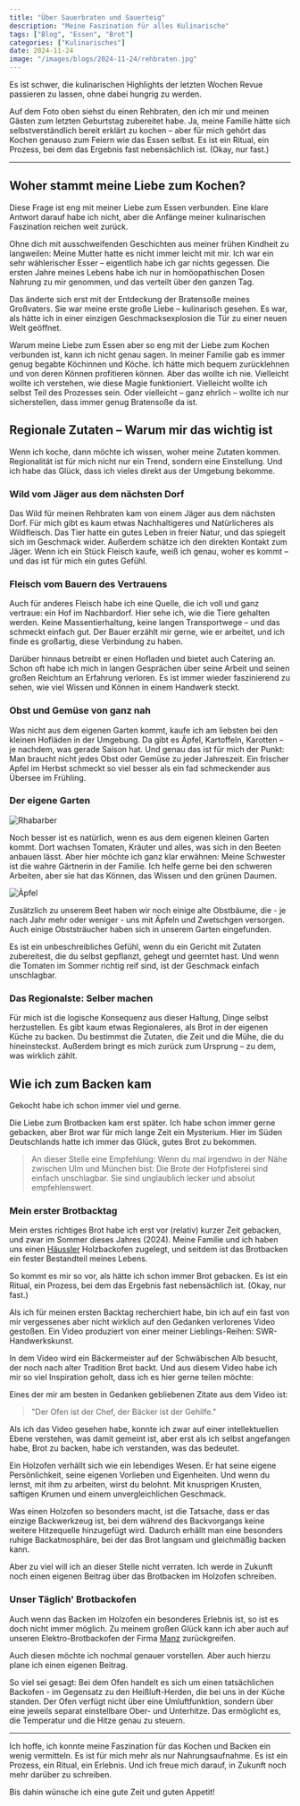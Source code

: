 ```yaml
---
title: "Über Sauerbraten und Sauerteig"
description: "Meine Faszination für alles Kulinarische"
tags: ["Blog", "Essen", "Brot"]
categories: ["Kulinarisches"]
date: 2024-11-24
image: "/images/blogs/2024-11-24/rehbraten.jpg"
---
```


Es ist schwer, die kulinarischen Highlights der letzten Wochen Revue passieren zu lassen, ohne dabei hungrig zu werden.

Auf dem Foto oben siehst du einen Rehbraten, den ich mir und meinen Gästen zum letzten Geburtstag zubereitet habe.
Ja, meine Familie hätte sich selbstverständlich bereit erklärt zu kochen – aber für mich gehört das Kochen genauso zum
Feiern wie das Essen selbst.
Es ist ein Ritual, ein Prozess, bei dem das Ergebnis fast nebensächlich ist. (Okay, nur fast.)

---

## Woher stammt meine Liebe zum Kochen?

Diese Frage ist eng mit meiner Liebe zum Essen verbunden. Eine klare Antwort darauf habe ich nicht, aber die Anfänge
meiner kulinarischen Faszination reichen weit zurück.

Ohne dich mit ausschweifenden Geschichten aus meiner frühen Kindheit zu langweilen: Meine Mutter hatte es nicht immer
leicht mit mir. Ich war ein sehr wählerischer Esser – eigentlich habe ich gar nichts gegessen. Die ersten Jahre meines
Lebens habe ich nur in homöopathischen Dosen Nahrung zu mir genommen, und das verteilt über den ganzen Tag.

Das änderte sich erst mit der Entdeckung der Bratensoße meines Großvaters. Sie war meine erste große Liebe – kulinarisch
gesehen. Es war, als hätte ich in einer einzigen Geschmacksexplosion die Tür zu einer neuen Welt geöffnet.

Warum meine Liebe zum Essen aber so eng mit der Liebe zum Kochen verbunden ist, kann ich nicht genau sagen. In meiner
Familie gab es immer genug begabte Köchinnen und Köche. Ich hätte mich bequem zurücklehnen und von deren Können
profitieren
können. Aber das wollte ich nie. Vielleicht wollte ich verstehen, wie diese Magie funktioniert. Vielleicht wollte
ich selbst Teil des Prozesses sein. Oder vielleicht – ganz ehrlich – wollte ich nur sicherstellen, dass immer genug
Bratensoße da ist.

## Regionale Zutaten – Warum mir das wichtig ist

Wenn ich koche, dann möchte ich wissen, woher meine Zutaten kommen. Regionalität ist für mich nicht nur ein Trend,
sondern eine Einstellung. Und ich habe das Glück, dass ich vieles direkt aus der Umgebung bekomme.

### Wild vom Jäger aus dem nächsten Dorf

Das Wild für meinen Rehbraten kam von einem Jäger aus dem nächsten Dorf. Für mich gibt es kaum etwas Nachhaltigeres und
Natürlicheres als Wildfleisch. Das Tier hatte ein gutes Leben in freier Natur, und das spiegelt sich im Geschmack wider.
Außerdem schätze ich den direkten Kontakt zum Jäger. Wenn ich ein Stück Fleisch kaufe, weiß ich genau, woher es kommt –
und das ist für mich ein gutes Gefühl.

### Fleisch vom Bauern des Vertrauens

Auch für anderes Fleisch habe ich eine Quelle, die ich voll und ganz vertraue: ein Hof im Nachbardorf. Hier sehe
ich, wie die Tiere gehalten werden. Keine Massentierhaltung, keine langen Transportwege – und das schmeckt einfach gut.
Der Bauer erzählt mir gerne, wie er arbeitet, und ich finde es großartig, diese Verbindung zu haben.

Darüber hinnaus betreibt er einen Hofladen und bietet auch Catering an. Schon oft habe ich mich in langen Gesprächen
über seine Arbeit und seinen großen Reichtum an Erfahrung verloren. Es ist immer wieder faszinierend
zu sehen, wie viel Wissen und Können in einem Handwerk steckt.

### Obst und Gemüse von ganz nah

Was nicht aus dem eigenen Garten kommt, kaufe ich am liebsten bei den kleinen Hofläden in der Umgebung. Da gibt es
Äpfel, Kartoffeln, Karotten – je nachdem, was gerade Saison hat. Und genau das ist für mich der Punkt: Man braucht nicht
jedes Obst oder Gemüse zu jeder Jahreszeit. Ein frischer Apfel im Herbst schmeckt so viel besser als ein fad
schmeckender aus Übersee im Frühling.

### Der eigene Garten

![Rhabarber](/images/blogs/2024-11-24/rhabarber.jpg)

Noch besser ist es natürlich, wenn es aus dem eigenen kleinen Garten kommt. Dort wachsen Tomaten, Kräuter und alles,
was sich in den Beeten anbauen lässt. Aber hier möchte ich ganz klar erwähnen: Meine Schwester ist die wahre Gärtnerin
in der Familie. Ich helfe gerne bei den schweren Arbeiten, aber sie hat das Können, das Wissen und den grünen Daumen.

![Äpfel](/images/blogs/2024-11-24/apfel.jpg)

Zusätzlich zu unserem Beet haben wir noch einige alte Obstbäume, die - je nach Jahr mehr oder weniger - uns mit Äpfeln
und Zwetschgen versorgen. Auch einige Obststräucher haben sich in unserem Garten eingefunden.

Es ist ein unbeschreibliches Gefühl, wenn du ein Gericht mit Zutaten zubereitest, die du selbst gepflanzt,
gehegt und geerntet hast. Und wenn die Tomaten im Sommer richtig reif sind, ist der Geschmack einfach unschlagbar.

### Das Regionalste: Selber machen

Für mich ist die logische Konsequenz aus dieser Haltung, Dinge selbst herzustellen. Es gibt kaum etwas Regionaleres, als
Brot in der eigenen Küche zu backen. Du bestimmst die Zutaten, die Zeit und die Mühe, die du hineinsteckst. Außerdem
bringt es mich zurück zum Ursprung – zu dem, was wirklich zählt.

## Wie ich zum Backen kam

Gekocht habe ich schon immer viel und gerne.

Die Liebe zum Brotbacken kam erst später. Ich habe schon immer gerne gebacken, aber Brot war für mich lange Zeit ein
Mysterium. Hier im Süden Deutschlands hatte ich immer das Glück, gutes Brot zu bekommen.

> An dieser Stelle eine Empfehlung: Wenn du mal irgendwo in der Nähe zwischen Ulm und München bist: Die Brote der
> Hofpfisterei sind einfach unschlagbar. Sie sind unglaublich lecker und absolut empfehlenswert.

### Mein erster Brotbacktag

Mein erstes richtiges Brot habe ich erst vor (relativ) kurzer Zeit gebacken, und zwar im Sommer dieses Jahres (2024).
Meine Familie und ich haben uns einen [Häussler](https://www.backdorf.de) Holzbackofen zugelegt, und seitdem ist das
Brotbacken ein fester Bestandteil meines Lebens.

So kommt es mir so vor, als hätte ich schon immer Brot gebacken. Es ist ein Ritual, ein Prozess, bei dem das Ergebnis
fast nebensächlich ist. (Okay, nur fast.)

Als ich für meinen ersten Backtag recherchiert habe, bin ich auf ein fast von mir vergessenes aber nicht wirklich
auf den Gedanken verlorenes Video gestoßen. Ein Video produziert von einer meiner Lieblings-Reihen: SWR-Handwerkskunst.

In dem Video wird ein Bäckermeister auf der Schwäbischen Alb besucht, der noch nach alter Tradition Brot backt. Und aus
diesem Video habe ich mir so viel Inspiration geholt, dass ich es hier gerne teilen möchte:

<Youtube client:load id="KmMySW-6Q-o" title="SWR Handwerkskunst" />

Eines der mir am besten in Gedanken gebliebenen Zitate aus dem Video ist:

> "Der Ofen ist der Chef, der Bäcker ist der Gehilfe."

Als ich das Video gesehen habe, konnte ich zwar auf einer intellektuellen Ebene verstehen, was damit gemeint ist, aber
erst als ich selbst angefangen habe, Brot zu backen, habe ich verstanden, was das bedeutet.

Ein Holzofen verhällt sich wie ein lebendiges Wesen. Er hat seine eigene Persönlichkeit, seine eigenen Vorlieben und Eigenheiten. Und
wenn du lernst, mit ihm zu arbeiten, wirst du belohnt. Mit knusprigen Krusten, saftigen Krumen und einem
unvergleichlichen Geschmack.

Was einen Holzofen so besonders macht, ist die Tatsache, dass er das einzige Backwerkzeug ist, bei dem während des
Backvorgangs keine weitere Hitzequelle hinzugefügt wird. Dadurch erhällt man eine besonders ruhige Backatmosphäre, bei
der das Brot langsam und gleichmäßig backen kann.

Aber zu viel will ich an dieser Stelle nicht verraten. Ich werde in Zukunft noch einen eigenen Beitrag über das Brotbacken
im Holzofen schreiben.

### Unser Täglich' Brotbackofen

Auch wenn das Backen im Holzofen ein besonderes Erlebnis ist, so ist es doch nicht immer möglich. Zu meinem großen
Glück kann ich aber auch auf unseren Elektro-Brotbackofen der Firma [Manz](https://www.manz-backtechnik.de)
zurückgreifen.

Auch diesen möchte ich nochmal genauer vorstellen. Aber auch hierzu plane ich einen eigenen Beitrag.

So viel sei gesagt: Bei dem Ofen handelt es sich um einen tatsächlichen Backofen - im Gegensatz zu den Heißluft-Herden,
die bei uns in der Küche standen. Der Ofen verfügt nicht über eine Umluftfunktion, sondern über eine jeweils separat
einstellbare Ober- und Unterhitze. Das ermöglicht es, die Temperatur und die Hitze genau zu steuern.

---

Ich hoffe, ich konnte meine Faszination für das Kochen und Backen ein wenig vermitteln. Es ist für mich mehr als nur
Nahrungsaufnahme. Es ist ein Prozess, ein Ritual, ein Erlebnis. Und ich freue mich darauf, in Zukunft noch mehr darüber
zu schreiben.

Bis dahin wünsche ich eine gute Zeit und guten Appetit!
